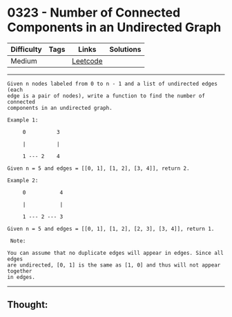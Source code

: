 # 0323 - Number of Connected Components in an Undirected Graph

Difficulty  | Tags | Links | Solutions
----------- | ---- | ----- | -----
Medium |  | [Leetcode](https://leetcode.com/problems/number-of-connected-components-in-an-undirected-graph/description/) |


-----------

```
Given n nodes labeled from 0 to n - 1 and a list of undirected edges (each
edge is a pair of nodes), write a function to find the number of connected
components in an undirected graph.

Example 1:

     0          3

     |          |

     1 --- 2    4

Given n = 5 and edges = [[0, 1], [1, 2], [3, 4]], return 2.

Example 2:

     0           4

     |           |

     1 --- 2 --- 3

Given n = 5 and edges = [[0, 1], [1, 2], [2, 3], [3, 4]], return 1.

 Note:

You can assume that no duplicate edges will appear in edges. Since all edges
are undirected, [0, 1] is the same as [1, 0] and thus will not appear together
in edges.
```

-----------

## Thought:
